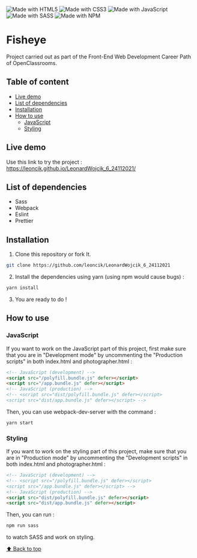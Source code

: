 ![Made with HTML5](https://img.shields.io/badge/HTML5-E34F26?style=for-the-badge&logo=html5&logoColor=white)
![Made with CSS3](https://img.shields.io/badge/CSS3-1572B6?style=for-the-badge&logo=css3&logoColor=white)
![Made with JavaScript](https://img.shields.io/badge/JavaScript-F7DF1E?logo=javascript&logoColor=white&style=for-the-badge)
![Made with SASS](https://img.shields.io/badge/Sass-CC6699?style=for-the-badge&logo=sass&logoColor=white)
![Made with NPM](https://img.shields.io/badge/npm-CB3837?style=for-the-badge&logo=npm&logoColor=white)

# Fisheye

Project carried out as part of the Front-End Web Development Career Path of OpenClassrooms.

## Table of content

-   [Live demo](#live-demo)
-   [List of dependencies](#list-of-dependencies)
-   [Installation](#installation)
-   [How to use](#how-to-use)
    -   [JavaScript](#javascript)
    -   [Styling](#styling)

## Live demo

Use this link to try the project : https://leoncik.github.io/LeonardWojcik_6_24112021/

## List of dependencies

-   Sass
-   Webpack
-   Eslint
-   Prettier

## Installation

1. Clone this repository or fork It.

```sh
git clone https://github.com/leoncik/LeonardWojcik_6_24112021
```

2. Install the dependencies using yarn (using npm would cause bugs) :

```sh
yarn install
```

3. You are ready to do !

## How to use

### JavaScript

If you want to work on the JavaScript part of this project, first make sure that you are in "Development mode" by uncommenting the "Production scripts" in both index.html and photographer.html :

```html
<!-- JavaScript (development) -->
<script src="/polyfill.bundle.js" defer></script>
<script src="/app.bundle.js" defer></script>
<!-- JavaScript (production) -->
<!-- <script src="dist/polyfill.bundle.js" defer></script>
<script src="dist/app.bundle.js" defer></script> -->
```

Then, you can use webpack-dev-server with the command :

```sh
yarn start
```

### Styling

If you want to work on the styling part of this project, make sure that you are in "Production mode" by uncommenting the "Development scripts" in both index.html and photographer.html :

```html
<!-- JavaScript (development) -->
<!-- <script src="/polyfill.bundle.js" defer></script>
<script src="/app.bundle.js" defer></script> -->
<!-- JavaScript (production) -->
<script src="dist/polyfill.bundle.js" defer></script>
<script src="dist/app.bundle.js" defer></script>
```

Then, you can run :

```sh
npm run sass
```

to watch SASS and work on styling.

[⬆ Back to top](#fisheye)

